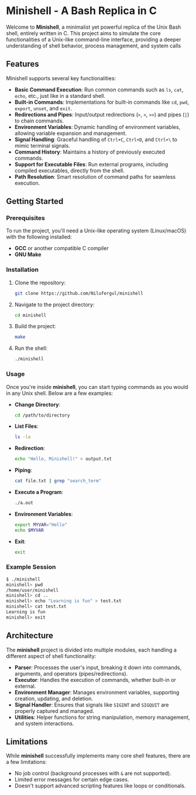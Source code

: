 # Minishell - A Bash Replica in C

Welcome to **Minishell**, a minimalist yet powerful replica of the Unix Bash shell, entirely written in C. This project aims to simulate the core functionalities of a Unix-like command-line interface, providing a deeper understanding of shell behavior, process management, and system calls

## Features

Minishell supports several key functionalities:

- **Basic Command Execution**: Run common commands such as `ls`, `cat`, `echo`, etc., just like in a standard shell.
- **Built-in Commands**: Implementations for built-in commands like `cd`, `pwd`, `export`, `unset`, and `exit`.
- **Redirections and Pipes**: Input/output redirections (`>`, `<`, `>>`) and pipes (`|`) to chain commands.
- **Environment Variables**: Dynamic handling of environment variables, allowing variable expansion and management.
- **Signal Handling**: Graceful handling of `Ctrl+C`, `Ctrl+D`, and `Ctrl+\` to mimic terminal signals.
- **Command History**: Maintains a history of previously executed commands.
- **Support for Executable Files**: Run external programs, including compiled executables, directly from the shell.
- **Path Resolution**: Smart resolution of command paths for seamless execution.

## Getting Started

### Prerequisites

To run the project, you'll need a Unix-like operating system (Linux/macOS) with the following installed:

- **GCC** or another compatible C compiler
- **GNU Make**

### Installation

1. Clone the repository:
    ```bash
    git clone https://github.com/Nilufergul/minishell
    ```

2. Navigate to the project directory:
    ```bash
    cd minishell
    ```

3. Build the project:
    ```bash
    make
    ```

4. Run the shell:
    ```bash
    ./minishell
    ```

### Usage

Once you're inside **minishell**, you can start typing commands as you would in any Unix shell. Below are a few examples:

- **Change Directory**:
    ```bash
    cd /path/to/directory
    ```

- **List Files**:
    ```bash
    ls -la
    ```

- **Redirection**:
    ```bash
    echo "Hello, Minishell!" > output.txt
    ```

- **Piping**:
    ```bash
    cat file.txt | grep "search_term"
    ```

- **Execute a Program**:
    ```bash
    ./a.out
    ```

- **Environment Variables**:
    ```bash
    export MYVAR="Hello"
    echo $MYVAR
    ```

- **Exit**:
    ```bash
    exit
    ```

### Example Session

```bash
$ ./minishell
minishell> pwd
/home/user/minishell
minishell> cd ..
minishell> echo "Learning is fun" > test.txt
minishell> cat test.txt
Learning is fun
minishell> exit
```

## Architecture

The **minishell** project is divided into multiple modules, each handling a different aspect of shell functionality:

- **Parser**: Processes the user's input, breaking it down into commands, arguments, and operators (pipes/redirections).
- **Executor**: Handles the execution of commands, whether built-in or external.
- **Environment Manager**: Manages environment variables, supporting creation, updating, and deletion.
- **Signal Handler**: Ensures that signals like `SIGINT` and `SIGQUIT` are properly captured and managed.
- **Utilities**: Helper functions for string manipulation, memory management, and system interactions.

## Limitations

While **minishell** successfully implements many core shell features, there are a few limitations:

- No job control (background processes with `&` are not supported).
- Limited error messages for certain edge cases.
- Doesn't support advanced scripting features like loops or conditionals.


